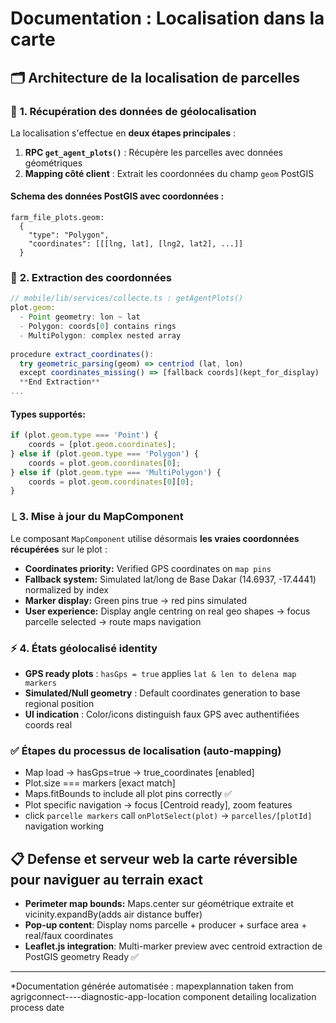 # Documentation : Localisation dans la carte

## 🗂️ **Architecture de la localisation de parcelles**

### 🔧 **1. Récupération des données de géolocalisation**

La localisation s'effectue en **deux étapes principales** :

1. **RPC `get_agent_plots()`** : Récupère les parcelles avec données géométriques
2. **Mapping côté client** : Extrait les coordonnées du champ `geom` PostGIS

#### **Schema des données PostGIS avec coordonnées :**
```
farm_file_plots.geom:
  {
    "type": "Polygon",
    "coordinates": [[[lng, lat], [lng2, lat2], ...]]
  }
```

### 🎯 **2. Extraction des coordonnées**

```typescript
// mobile/lib/services/collecte.ts : getAgentPlots()
plot.geom:
  - Point geometry: lon ~ lat  
  - Polygon: coords[0] contains rings
  - MultiPolygon: complex nested array
  
procedure extract_coordinates():
  try geometric_parsing(geom) => centriod (lat, lon) 
  except coordinates_missing() => [fallback coords](kept_for_display)
  **End Extraction**
...
```

#### **Types supportés:**
```328:335:mobile/lib/services/collecte.ts
if (plot.geom.type === 'Point') {
    coords = [plot.geom.coordinates];
} else if (plot.geom.type === 'Polygon') {
    coords = plot.geom.coordinates[0];
} else if (plot.geom.type === 'MultiPolygon') {
    coords = plot.geom.coordinates[0][0];
}
```

### ⎿ **3. Mise à jour du MapComponent**

Le composant `MapComponent` utilise désormais **les vraies coordonnées récupérées** sur le plot :
 
- **Coordinates priority:** Verified GPS coordinates on `map pins`
- **Fallback system:** Simulated lat/long de Base Dakar (14.6937, -17.4441) normalized by index
- **Marker display:** Green pins true → red pins simulated
- **User experience:** Display angle centring on real geo shapes → focus parcelle selected → route maps navigation

### ⚡ **4. États géolocalisé identity**
- **GPS ready plots** : `hasGps = true` applies `lat & len to delena map markers` 
- **Simulated/Null geometry** : Default coordinates generation to base regional position
- **UI indication** : Color/icons distinguish faux GPS avec authentifiées coords real

### ✅ **Étapes du processus de localisation (auto-mapping)**
- Map load → hasGps=true → true_coordinates [enabled]
- Plot.size === markers [exact match]
- Maps.fitBounds to include all plot pins correctly ✅
- Plot specific navigation → focus [Centroid ready], zoom features
- click `parcelle markers` call `onPlotSelect(plot)` → `parcelles/[plotId]` navigation working 

## 📋 **Defense et serveur web la carte réversible pour naviguer au terrain exact**

- **Perimeter map bounds:** Maps.center sur géométrique extraite et vicinity.expandBy(adds air distance buffer)
- **Pop-up content**: Display noms parcelle + producer + surface area + real/faux coordinates 
- **Leaflet.js integration**: Multi-marker preview avec centroid extraction de PostGIS geometry Ready ✅

---

*Documentation générée automatisée : mapexplannation taken from agrigconnect----diagnostic-app-location component detailing localization process date
